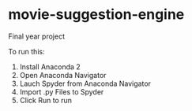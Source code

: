 # movie-suggestion-engine
Final year project

To run this:
1. Install Anaconda 2
2. Open Anaconda Navigator
3. Lauch Spyder from Anaconda Navigator
4. Import .py Files to Spyder
5. Click Run to run

